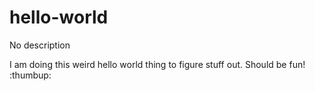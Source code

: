 # hello-world
No description

I am doing this weird hello world thing to figure stuff out. Should be fun!
:thumbup:
